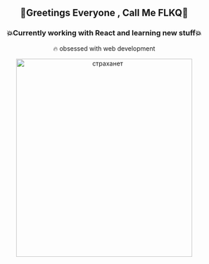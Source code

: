  ## <p align="center">🚀Greetings Everyone , Call Me FLKQ🚀</p>

### <p align="center"> 💥Currently working with React and learning new stuff💥</p>

<p align="center">🔥 obsessed with web development</p>

<p align="center">
 <a data-flickr-embed="true" align="center" href="https://www.flickr.com/photos/191267681@N07/50884533146/in/dateposted-public/" title="страханет"><img src="https://live.staticflickr.com/65535/50884533146_7d041b6e8d_z.jpg" width="400" height="450" alt="страханет"></a>
</p>







